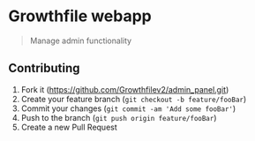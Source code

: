 # Growthfile webapp
> Manage admin functionality 


## Contributing

1. Fork it (<https://github.com/Growthfilev2/admin_panel.git>)
2. Create your feature branch (`git checkout -b feature/fooBar`)
3. Commit your changes (`git commit -am 'Add some fooBar'`)
4. Push to the branch (`git push origin feature/fooBar`)
5. Create a new Pull Request




